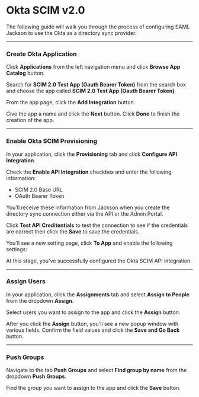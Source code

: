 # Okta SCIM v2.0

The following guide will walk you through the process of configuring SAML Jackson to use the Okta as a directory sync provider.

---

### Create Okta Application

Click **Applications** from the left navigation menu and click **Browse App Catalog** button.

Search for **SCIM 2.0 Test App (Oauth Bearer Token)** from the search box and choose the app called **SCIM 2.0 Test App (Oauth Bearer Token)**.

From the app page, click the **Add Integration** button.

Give the app a name and click the **Next** button. Click **Done** to finish the creation of the app.

---

### Enable Okta SCIM Provisioning

In your application, click the **Provisioning** tab and click **Configure API Integration**.

Check the **Enable API Integration** checkbox and enter the following information:

- SCIM 2.0 Base URL
- OAuth Bearer Token

You'll receive these information from Jackson when you create the directory sync connection either via the API or the Admin Portal.

Click **Test API Creditentials** to test the connection to see if the credentials are correct then click the **Save** to save the credentials.

You'll see a new setting page, click **To App** and enable the following settings:

At this stage, you've successfully configured the Okta SCIM API integration.

---

### Assign Users

In your application, click the **Assignments** tab and select **Assign to People** from the dropdown **Assign**.

Select users you want to assign to the app and click the **Assign** button.

After you click the **Assign** button, you'll see a new popup window with various fields. Confirm the field values and click the **Save and Go Back** button.

---

### Push Groups

Navigate to the tab **Push Groups** and select **Find group by name** from the dropdown **Push Groups**.

Find the group you want to assign to the app and click the **Save** button.